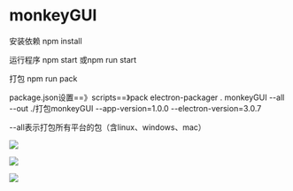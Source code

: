# monkeyGUI

安装依赖
npm install

运行程序
npm start 或npm run start

打包
npm run pack

package.json设置==》scripts==》pack
electron-packager . monkeyGUI --all --out ./打包monkeyGUI --app-version=1.0.0 --electron-version=3.0.7

--all表示打包所有平台的包（含linux、windows、mac）

![](http://thyrsi.com/t6/659/1547805886x2728278638.jpg)

![](http://thyrsi.com/t6/659/1547805937x2728278638.jpg)

![](http://thyrsi.com/t6/659/1547805973x2728278638.jpg)
